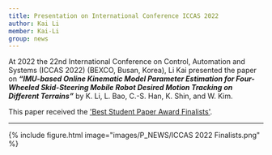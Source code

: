 ```yaml
---
title: Presentation on International Conference ICCAS 2022
author: Kai Li
member: Kai-Li
group: news
---
```



At 2022 the 22nd International Conference on Control, Automation and Systems (ICCAS 2022) (BEXCO, Busan, Korea), Li Kai presented the paper on **_“IMU-based Online Kinematic Model Parameter Estimation for Four-Wheeled Skid-Steering Mobile Robot Desired Motion Tracking on Different Terrains”_** by K. Li, L. Bao, C.-S. Han, K. Shin, and W. Kim.    
     
     
This paper received the ['Best Student Paper Award Finalists'](https://2022.iccas.org/?page_id=988).     


***
{%
  include figure.html
  image="images/P_NEWS/ICCAS 2022 Finalists.png"
%}



